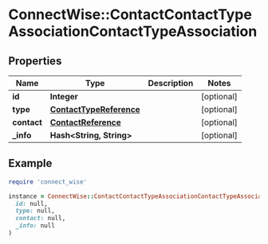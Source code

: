 # ConnectWise::ContactContactTypeAssociationContactTypeAssociation

## Properties

| Name | Type | Description | Notes |
| ---- | ---- | ----------- | ----- |
| **id** | **Integer** |  | [optional] |
| **type** | [**ContactTypeReference**](ContactTypeReference.md) |  | [optional] |
| **contact** | [**ContactReference**](ContactReference.md) |  | [optional] |
| **_info** | **Hash&lt;String, String&gt;** |  | [optional] |

## Example

```ruby
require 'connect_wise'

instance = ConnectWise::ContactContactTypeAssociationContactTypeAssociation.new(
  id: null,
  type: null,
  contact: null,
  _info: null
)
```

